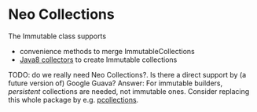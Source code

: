 Neo Collections
==========

The Immutable class supports
- convenience methods to merge ImmutableCollections
- [Java8 collectors](https://docs.oracle.com/javase/8/docs/api/java/util/stream/Collector.html) to create Immutable collections

TODO: do we really need Neo Collections?. Is there a direct support by (a future version of) Google Guava? 
      Answer: For immutable builders, *persistent* collections are needed, not immutable ones. Consider replacing this whole package by e.g. [pcollections](https://github.com/hrldcpr/pcollections).
  
      



